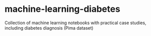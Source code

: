 # machine-learning-diabetes
Collection of machine learning notebooks with practical case studies, including diabetes diagnosis (Pima dataset)

